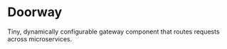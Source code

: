 # Doorway
Tiny, dynamically configurable gateway component that routes requests across microservices.
